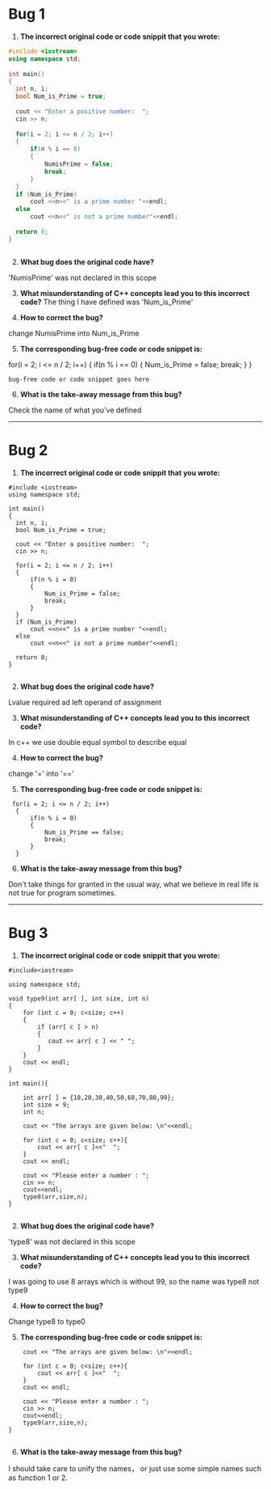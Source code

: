 # Bug 1

1. **The incorrect original code or code snippit that you wrote:**

``` cpp
#include <iostream>
using namespace std;
 
int main()
{
  int n, i;
  bool Num_is_Prime = true;
 
  cout << "Enter a positive number:  ";
  cin >> n;
 
  for(i = 2; i <= n / 2; i++)
  {
      if(n % i == 0)
      {
          NumisPrime = false;
          break;
      }
  }
  if (Num_is_Prime)
      cout <<n<<" is a prime number "<<endl;
  else
      cout <<n<<" is not a prime number"<<endl;
 
  return 0;
}



```

2. **What bug does the original code have?**

'NumisPrime' was not declared in this scope
  

3. **What misunderstanding of C++ concepts lead you to this incorrect code?**
The thing I have defined was 'Num_is_Prime'

4. **How to correct the bug?**

change NumisPrime into Num_is_Prime

5. **The corresponding bug-free code or code snippet is:**


 for(i = 2; i <= n / 2; i++)
  {
      if(n % i == 0)
      {
          Num_is_Prime = false;
          break;
      }
  }

```
bug-free code or code snippet goes here

```

6. **What is the take-away message from this bug?**

Check the name of what you've defined

---

# Bug 2

1. **The incorrect original code or code snippit that you wrote:**

```
#include <iostream>
using namespace std;
 
int main()
{
  int n, i;
  bool Num_is_Prime = true;
 
  cout << "Enter a positive number:  ";
  cin >> n;
 
  for(i = 2; i <= n / 2; i++)
  {
      if(n % i = 0)
      {
          Num_is_Prime = false;
          break;
      }
  }
  if (Num_is_Prime)
      cout <<n<<" is a prime number "<<endl;
  else
      cout <<n<<" is not a prime number"<<endl;
 
  return 0;
}


```

2. **What bug does the original code have?**

Lvalue required ad left operand of assignment
  

3. **What misunderstanding of C++ concepts lead you to this incorrect code?**

In c++ we use double equal symbol to describe equal

4. **How to correct the bug?**

change '=' into '=='

5. **The corresponding bug-free code or code snippet is:**

```
 for(i = 2; i <= n / 2; i++)
  {
      if(n % i = 0)
      {
          Num_is_Prime == false;
          break;
      }
  }

```

6. **What is the take-away message from this bug?**

Don't take things for granted in the usual way, what we believe in real life is not true for program sometimes.

---

# Bug 3

1. **The incorrect original code or code snippit that you wrote:**

```
#include<iostream>

using namespace std;

void type9(int arr[ ], int size, int n)
{
    for (int c = 0; c<size; c++)
    {
        if (arr[ c ] > n)
        {
           cout << arr[ c ] << " ";
        }
    }
    cout << endl;
}

int main(){

    int arr[ ] = {10,20,30,40,50,60,70,80,99};
    int size = 9;
    int n;
    
    cout << "The arrays are given below: \n"<<endl;
    
    for (int c = 0; c<size; c++){
        cout << arr[ c ]<<"  ";
    }
    cout << endl;

    cout << "Please enter a number : ";
    cin >> n;
    cout<<endl;
    type8(arr,size,n);  
}


```

2. **What bug does the original code have?**

'type8' was not declared in this scope
  

3. **What misunderstanding of C++ concepts lead you to this incorrect code?**

I was going to use 8 arrays which is without 99, so the name was type8 not type9


4. **How to correct the bug?**

Change type8 to type0

5. **The corresponding bug-free code or code snippet is:**

```
    cout << "The arrays are given below: \n"<<endl;
    
    for (int c = 0; c<size; c++){
        cout << arr[ c ]<<"  ";
    }
    cout << endl;

    cout << "Please enter a number : ";
    cin >> n;
    cout<<endl;
    type9(arr,size,n);  
}


```

6. **What is the take-away message from this bug?**

I should take care to unify the names， or just use some simple names such as function 1 or 2.

